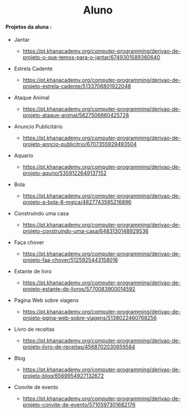 

<div style="text-align : center" ><h1> Aluno </h1> </div>



#### Projetos da aluna :

* Jantar 
  * https://pt.khanacademy.org/computer-programming/derivao-de-projeto-o-que-temos-para-o-jantar/6749301589360640



* Estrela Cadente
  * https://pt.khanacademy.org/computer-programming/derivao-de-projeto-estrela-cadente/5133706801922048



* Ataque Animal 
  * https://pt.khanacademy.org/computer-programming/derivao-de-projeto-ataque-animal/5627506660425728



* Anuncio Publicitário
  * https://pt.khanacademy.org/computer-programming/derivao-de-projeto-anncio-publicitrio/6707355929493504

  

* Aquario 
  * https://pt.khanacademy.org/computer-programming/derivao-de-projeto-aqurio/5359122649137152



* Bola
  *  https://pt.khanacademy.org/computer-programming/derivao-de-projeto-a-bola-8-mgica/4827743595216896



* Construindo uma casa

  *  https://pt.khanacademy.org/computer-programming/derivao-de-projeto-construindo-uma-casa/6483130148929536

  

* Faça chover

  *  https://pt.khanacademy.org/computer-programming/derivao-de-projeto-faa-chover/5125925443158016

  

* Estante de livro

  *  https://pt.khanacademy.org/computer-programming/derivao-de-projeto-estante-de-livros/5770083900014592

  

* Pagina Web sobre viagens

  *  https://pt.khanacademy.org/computer-programming/derivao-de-projeto-pgina-web-sobre-viagens/5138022460768256

  

* Livro de receitas

  * https://pt.khanacademy.org/computer-programming/derivao-de-projeto-livro-de-receitas/4568702030659584

  

* Blog 

  * https://pt.khanacademy.org/computer-programming/derivao-de-projeto-blog/6569954927132672

  

* Convite de evento

  * https://pt.khanacademy.org/computer-programming/derivao-de-projeto-convite-de-evento/5710597301682176 

  
